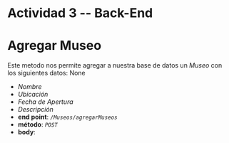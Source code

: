 # Actividad 3 -- Back-End

# **Agregar Museo** 
Este metodo nos permite agregar a nuestra base de datos un *Museo* con los siguientes datos:
  None
  * *Nombre*
  * *Ubicación*
  * *Fecha de Apertura*
  * *Descripción*
* **end point**: *`/Museos/agregarMuseos`*
* **método**: *`POST`*
* **body**:  
